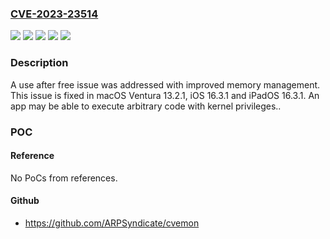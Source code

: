 ### [CVE-2023-23514](https://cve.mitre.org/cgi-bin/cvename.cgi?name=CVE-2023-23514)
![](https://img.shields.io/static/v1?label=Product&message=iOS%20and%20iPadOS&color=blue)
![](https://img.shields.io/static/v1?label=Product&message=macOS&color=blue)
![](https://img.shields.io/static/v1?label=Version&message=%3C%2013.2%20&color=brighgreen)
![](https://img.shields.io/static/v1?label=Version&message=%3C%2016.3%20&color=brighgreen)
![](https://img.shields.io/static/v1?label=Vulnerability&message=An%20app%20may%20be%20able%20to%20execute%20arbitrary%20code%20with%20kernel%20privileges.&color=brighgreen)

### Description

A use after free issue was addressed with improved memory management. This issue is fixed in macOS Ventura 13.2.1, iOS 16.3.1 and iPadOS 16.3.1. An app may be able to execute arbitrary code with kernel privileges..

### POC

#### Reference
No PoCs from references.

#### Github
- https://github.com/ARPSyndicate/cvemon

